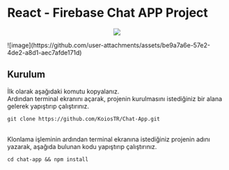 # React - Firebase Chat APP Project
<p align="center">
  <a href="https://skillicons.dev">
    <img src="https://skillicons.dev/icons?i=react,firebase" />
  </a>
</p>
![image](https://github.com/user-attachments/assets/be9a7a6e-57e2-4de2-a8d1-aec7afde171d)


## Kurulum

İlk olarak aşağıdaki komutu kopyalanız. 
<br />
Ardından terminal ekranını açarak, projenin kurulmasını istediğiniz bir alana gelerek yapıştırıp çalıştırınız.

```
git clone https://github.com/KoiosTR/Chat-App.git
```
<br />
Klonlama işleminin ardından terminal ekranına istediğiniz projenin adını yazarak, aşağıda bulunan kodu yapıştırıp çalıştırınız.

```
cd chat-app && npm install 
```
